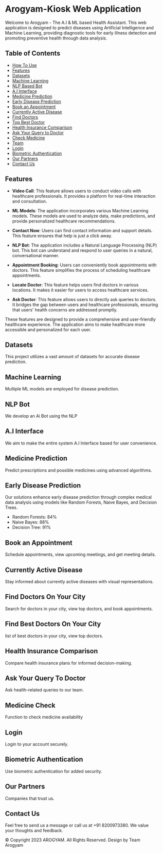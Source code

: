 # Arogyam-Kiosk Web Application

Welcome to Arogyam - The A.I & ML based Health Assistant. This web application is designed to predict diseases using Artificial Intelligence and Machine Learning, providing diagnostic tools for early illness detection and promoting preventive health through data analysis.

## Table of Contents
- [How To Use](#use)
- [Features](#features)
- [Datasets](#datasets)
- [Machine Learning](#machine-learning)
- [NLP Based Bot](#bot)
- [A.I Interface](#ai-interface)
- [Medicine Prediction](#medicine-prediction)
- [Early Disease Prediction](#early-disease-prediction)
- [Book an Appointment](#book-an-appointment)
- [Currently Active Disease](#currently-active-disease)
- [Find Doctors](#find-doctors)
- [Top Best Doctor](#best-doc)
- [Health Insurance Comparison](#health-insurance-comparison)
- [Ask Your Query to Doctor](#ask-your-query)
- [Check Medicine](#check-medicine)
- [Team](#team)
- [Login](#login)
- [Biometric Authentication](#biometric-authentication)
- [Our Partners](#our-partners)
- [Contact Us](#contact-us)

## Features

- **Video Call**: This feature allows users to conduct video calls with healthcare professionals. It provides a platform for real-time interaction and consultation.

- **ML Models**: The application incorporates various Machine Learning models. These models are used to analyze data, make predictions, and provide personalized healthcare recommendations.

- **Contact Now**: Users can find contact information and support details. This feature ensures that help is just a click away.

- **NLP Bot**: The application includes a Natural Language Processing (NLP) bot. This bot can understand and respond to user queries in a natural, conversational manner.

- **Appointment Booking**: Users can conveniently book appointments with doctors. This feature simplifies the process of scheduling healthcare appointments.

- **Locate Doctor**: This feature helps users find doctors in various locations. It makes it easier for users to access healthcare services.

- **Ask Doctor**: This feature allows users to directly ask queries to doctors. It bridges the gap between users and healthcare professionals, ensuring that users' health concerns are addressed promptly.

These features are designed to provide a comprehensive and user-friendly healthcare experience. The application aims to make healthcare more accessible and personalized for each user.


## Datasets
This project utilizes a vast amount of datasets for accurate disease prediction.

## Machine Learning
Multiple ML models are employed for disease prediction.

## NLP Bot
We develop an Ai Bot using the NLP

## A.I Interface
We aim to make the entire system A.I Interface based for user convenience.

## Medicine Prediction
Predict prescriptions and possible medicines using advanced algorithms.

## Early Disease Prediction
Our solutions enhance early disease prediction through complex medical data analysis using models like Random Forests, Naive Bayes, and Decision Trees.

- Random Forests: 84%
- Naive Bayes: 88%
- Decision Tree: 91%

## Book an Appointment
Schedule appointments, view upcoming meetings, and get meeting details.

## Currently Active Disease
Stay informed about currently active diseases with visual representations.

## Find Doctors On Your City
Search for doctors in your city, view top doctors, and book appointments.
## Find Best Doctors On Your City
list of best doctors in your city, view top doctors.

## Health Insurance Comparison
Compare health insurance plans for informed decision-making.

## Ask Your Query To Doctor
Ask health-related queries to our team.

## Medicine Check
Function to check medicine availability

## Login
Login to your account securely.

## Biometric Authentication
Use biometric authentication for added security.

## Our Partners
Companies that trust us.

## Contact Us
Feel free to send us a message or call us at +91 8200973380. We value your thoughts and feedback.

© Copyright 2023 AROGYAM. All Rights Reserved. Design by Team Arogyam